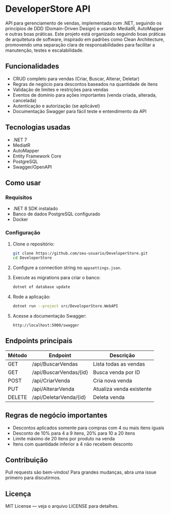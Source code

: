 # DeveloperStore API

API para gerenciamento de vendas, implementada com .NET, seguindo os princípios de DDD (Domain-Driven Design) e usando MediatR, AutoMapper e outras boas práticas.
Este projeto está organizado seguindo boas práticas de arquitetura de software, inspirado em padrões como Clean Architecture, promovendo uma separação clara de responsabilidades para facilitar a manutenção, testes e escalabilidade.

## Funcionalidades

- CRUD completo para vendas (Criar, Buscar, Alterar, Deletar)
- Regras de negócio para descontos baseados na quantidade de itens
- Validação de limites e restrições para vendas
- Eventos de domínio para ações importantes (venda criada, alterada, cancelada)
- Autenticação e autorização (se aplicável)
- Documentação Swagger para fácil teste e entendimento da API

## Tecnologias usadas

- .NET 7
- MediatR
- AutoMapper
- Entity Framework Core
- PostgreSQL 
- Swagger/OpenAPI

## Como usar

### Requisitos

- .NET 8 SDK instalado
- Banco de dados PostgreSQL configurado
- Docker 

### Configuração

1. Clone o repositório:

    ```bash
    git clone https://github.com/seu-usuario/DeveloperStore.git
    cd DeveloperStore
    ```

2. Configure a connection string no `appsettings.json`.

3. Execute as migrations para criar o banco:

    ```bash
    dotnet ef database update
    ```

4. Rode a aplicação:

    ```bash
    dotnet run --project src/DeveloperStore.WebAPI
    ```

5. Acesse a documentação Swagger:

    ```
    http://localhost:5000/swagger
    ```

## Endpoints principais

| Método | Endpoint                 | Descrição                   |
|--------|--------------------------|-----------------------------|
| GET    | /api/BuscarVendas        | Lista todas as vendas        |
| GET    | /api/BuscarVendas/{id}   | Busca venda por ID           |
| POST   | /api/CriarVenda          | Cria nova venda              |
| PUT    | /api/AlterarVenda        | Atualiza venda existente     |
| DELETE | /api/DeletarVenda/{id}   | Deleta venda                 |

## Regras de negócio importantes

- Descontos aplicados somente para compras com 4 ou mais itens iguais
- Desconto de 10% para 4 a 9 itens, 20% para 10 a 20 itens
- Limite máximo de 20 itens por produto na venda
- Itens com quantidade inferior a 4 não recebem desconto

## Contribuição

Pull requests são bem-vindos! Para grandes mudanças, abra uma issue primeiro para discutirmos.

## Licença

MIT License — veja o arquivo LICENSE para detalhes.




